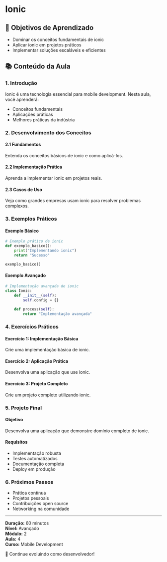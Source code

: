 # Ionic

## 🎯 Objetivos de Aprendizado
- Dominar os conceitos fundamentais de ionic
- Aplicar ionic em projetos práticos
- Implementar soluções escaláveis e eficientes

## 📚 Conteúdo da Aula

### 1. Introdução
Ionic é uma tecnologia essencial para mobile development. Nesta aula, você aprenderá:

- Conceitos fundamentais
- Aplicações práticas
- Melhores práticas da indústria

### 2. Desenvolvimento dos Conceitos

#### 2.1 Fundamentos
Entenda os conceitos básicos de ionic e como aplicá-los.

#### 2.2 Implementação Prática
Aprenda a implementar ionic em projetos reais.

#### 2.3 Casos de Uso
Veja como grandes empresas usam ionic para resolver problemas complexos.

### 3. Exemplos Práticos

#### Exemplo Básico
```python
# Exemplo prático de ionic
def exemplo_basico():
    print("Implementando ionic")
    return "Sucesso"

exemplo_basico()
```

#### Exemplo Avançado
```python
# Implementação avançada de ionic
class Ionic:
    def __init__(self):
        self.config = {}
    
    def process(self):
        return "Implementação avançada"
```

### 4. Exercícios Práticos

#### Exercício 1: Implementação Básica
Crie uma implementação básica de ionic.

#### Exercício 2: Aplicação Prática
Desenvolva uma aplicação que use ionic.

#### Exercício 3: Projeto Completo
Crie um projeto completo utilizando ionic.

### 5. Projeto Final

#### Objetivo
Desenvolva uma aplicação que demonstre domínio completo de ionic.

#### Requisitos
- Implementação robusta
- Testes automatizados
- Documentação completa
- Deploy em produção

### 6. Próximos Passos

- Prática contínua
- Projetos pessoais
- Contribuições open source
- Networking na comunidade

---

**Duração:** 60 minutos  
**Nível:** Avançado  
**Módulo:** 2  
**Aula:** 4  
**Curso:** Mobile Development

🎉 Continue evoluindo como desenvolvedor!
